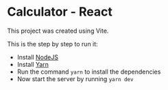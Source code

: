 # Calculator - React

This project was created using Vite.

This is the step by step to run it:

- Install [NodeJS](https://nodejs.org/en/download/package-manager)
- Install [Yarn](https://yarnpkg.com/getting-started/install)
- Run the command `yarn` to install the dependencies
- Now start the server by running `yarn dev`
